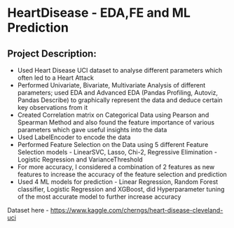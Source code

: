 # HeartDisease - EDA,FE and ML Prediction

## Project Description:
- Used Heart Disease UCI dataset to analyse different parameters which often led to a Heart Attack
- Performed Univariate, Bivariate, Multivariate Analysis of different parameters; used EDA and Advanced EDA (Pandas Profiling, Autoviz, Pandas Describe) to graphically represent the data and deduce certain key observations from it
- Created Correlation matrix on Categorical Data using Pearson and Spearman Method and also found the feature importance of various parameters which gave useful insights into the data
- Used LabelEncoder to encode the data 
- Performed Feature Selection on the Data using 5 different Feature Selection models - LinearSVC, Lasso, Chi-2, Regressive Elimination - Logistic Regression and VarianceThreshold
- For more accuracy, I considered a combination of 2 features as new features to increase the accuracy of the feature selection and prediction
- Used 4 ML models for prediction - Linear Regression, Random Forest classifier, Logistic Regression and XGBoost, did Hyperparameter tuning of the most accurate model to further increase accuracy

Dataset here - https://www.kaggle.com/cherngs/heart-disease-cleveland-uci
